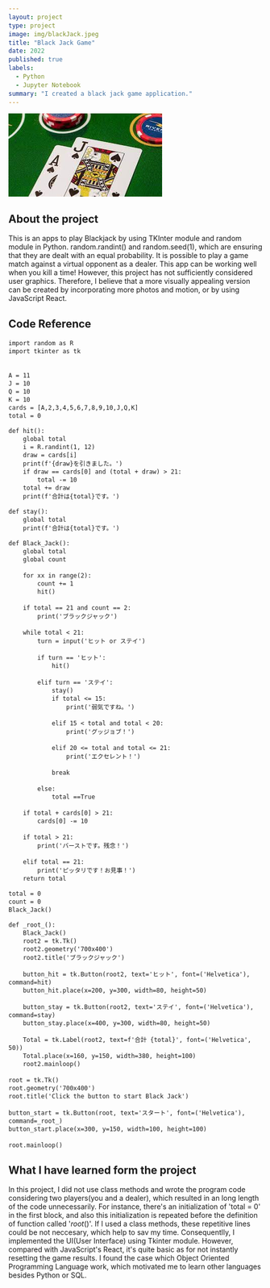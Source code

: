 ```yaml
---
layout: project
type: project
image: img/blackJack.jpeg
title: "Black Jack Game"
date: 2022
published: true
labels:
  - Python
  - Jupyter Notebook
summary: "I created a black jack game application."
---
```


<img class="img-fluid" src="../img/blackJack.jpeg">

## About the project
This is an apps to play Blackjack by using TKInter module and random module in Python.
random.randint() and random.seed(1), which are ensuring that they are dealt with an equal probability.
It is possible to play a game match against a virtual opponent as a dealer.
This app can be working well when you kill a time!
However, this project has not sufficiently considered user graphics. Therefore, I believe that a more visually appealing version can be created by incorporating more photos and motion, or by using JavaScript React.


## Code Reference
```
import random as R
import tkinter as tk


A = 11
J = 10
Q = 10
K = 10
cards = [A,2,3,4,5,6,7,8,9,10,J,Q,K]
total = 0
```
```
def hit():
    global total
    i = R.randint(1, 12)
    draw = cards[i]
    print(f'{draw}を引きました。')
    if draw == cards[0] and (total + draw) > 21:
        total -= 10
    total += draw
    print(f'合計は{total}です。')
```
```
def stay():
    global total
    print(f'合計は{total}です。')
```
```
def Black_Jack():
    global total
    global count

    for xx in range(2):
        count += 1
        hit()
    
    if total == 21 and count == 2:
        print('ブラックジャック')
    
    while total < 21:
        turn = input('ヒット or ステイ')
        
        if turn == 'ヒット':
            hit()
            
        elif turn == 'ステイ':
            stay()
            if total <= 15:
                print('弱気ですね。')
                
            elif 15 < total and total < 20:
                print('グッジョブ！')
                
            elif 20 <= total and total <= 21:
                print('エクセレント！')
                
            break
            
        else:
            total ==True
            
    if total + cards[0] > 21:
        cards[0] -= 10
    
    if total > 21:
        print('バーストです。残念！')
        
    elif total == 21:
        print('ピッタリです！お見事！')
    return total
```

```
total = 0
count = 0
Black_Jack()
```

```
def _root_():
    Black_Jack()
    root2 = tk.Tk()
    root2.geometry('700x400')
    root2.title('ブラックジャック')

    button_hit = tk.Button(root2, text='ヒット', font=('Helvetica'), command=hit)
    button_hit.place(x=200, y=300, width=80, height=50)

    button_stay = tk.Button(root2, text='ステイ', font=('Helvetica'), command=stay)
    button_stay.place(x=400, y=300, width=80, height=50)

    Total = tk.Label(root2, text=f'合計 {total}', font=('Helvetica', 50))
    Total.place(x=160, y=150, width=380, height=100)
    root2.mainloop()
    
root = tk.Tk()
root.geometry('700x400')
root.title('Click the button to start Black Jack')

button_start = tk.Button(root, text='スタート', font=('Helvetica'), command=_root_)
button_start.place(x=300, y=150, width=100, height=100)

root.mainloop()
```

## What I have learned form the project
In this project, I did not use class methods and wrote the program code considering two players(you and a dealer), which resulted in an long length of the code unnecessarily. For instance, there's an initialization of 'total = 0' in the first block, and also this initialization is repeated before the definition of function called '_root_()'. If I used a class methods, these repetitive lines could be not neccesary, which help to sav my time. Consequentlly, I implemented the UI(User Interface) using Tkinter module.
However, compared with JavaScript's React, it's quite basic as for not instantly resetting the game results.
I found the case which Object Oriented Programming Language work, which motivated me to learn other languages besides Python or SQL.
